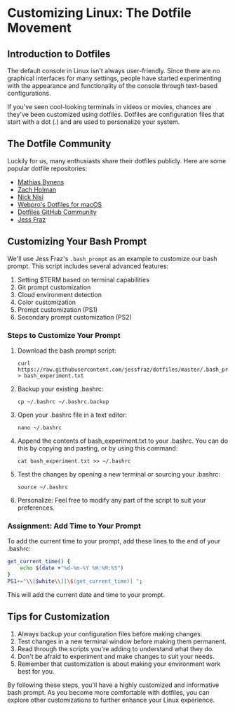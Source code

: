 # Customizing Linux: The Dotfile Movement

## Introduction to Dotfiles

The default console in Linux isn't always user-friendly. Since there are no graphical interfaces for many settings, people have started experimenting with the appearance and functionality of the console through text-based configurations.

If you've seen cool-looking terminals in videos or movies, chances are they've been customized using dotfiles. Dotfiles are configuration files that start with a dot (.) and are used to personalize your system.

## The Dotfile Community

Luckily for us, many enthusiasts share their dotfiles publicly. Here are some popular dotfile repositories:

- [Mathias Bynens](https://github.com/mathiasbynens/dotfiles)
- [Zach Holman](https://github.com/holman/dotfiles)
- [Nick Nisi](https://github.com/nicknisi/dotfiles)
- [Webpro's Dotfiles for macOS](https://github.com/webpro/dotfiles)
- [Dotfiles GitHub Community](https://github.com/webpro/awesome-dotfiles)
- [Jess Fraz](https://github.com/jessfraz/dotfiles)

## Customizing Your Bash Prompt

We'll use Jess Fraz's `.bash_prompt` as an example to customize our bash prompt. This script includes several advanced features:

1. Setting $TERM based on terminal capabilities
2. Git prompt customization
3. Cloud environment detection
4. Color customization
5. Prompt customization (PS1)
6. Secondary prompt customization (PS2)

### Steps to Customize Your Prompt

1. Download the bash prompt script:
   ```
   curl https://raw.githubusercontent.com/jessfraz/dotfiles/master/.bash_prompt > bash_experiment.txt
   ```

2. Backup your existing .bashrc:
   ```
   cp ~/.bashrc ~/.bashrc.backup
   ```

3. Open your .bashrc file in a text editor:
   ```
   nano ~/.bashrc
   ```

4. Append the contents of bash_experiment.txt to your .bashrc. You can do this by copying and pasting, or by using this command:
   ```
   cat bash_experiment.txt >> ~/.bashrc
   ```

5. Test the changes by opening a new terminal or sourcing your .bashrc:
   ```
   source ~/.bashrc
   ```

6. Personalize: Feel free to modify any part of the script to suit your preferences.

### Assignment: Add Time to Your Prompt

To add the current time to your prompt, add these lines to the end of your .bashrc:

```bash
get_current_time() {
    echo $(date +"%d-%m-%Y %H:%M:%S")
}
PS1+="\\[$white\\][\$(get_current_time)] ";
```

This will add the current date and time to your prompt.

## Tips for Customization

1. Always backup your configuration files before making changes.
2. Test changes in a new terminal window before making them permanent.
3. Read through the scripts you're adding to understand what they do.
4. Don't be afraid to experiment and make changes to suit your needs.
5. Remember that customization is about making your environment work best for you.

By following these steps, you'll have a highly customized and informative bash prompt. As you become more comfortable with dotfiles, you can explore other customizations to further enhance your Linux experience.

